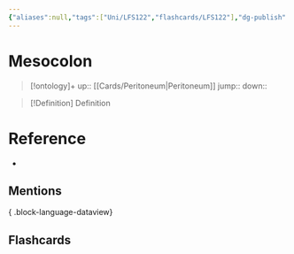 ```yaml
---
{"aliases":null,"tags":["Uni/LFS122","flashcards/LFS122"],"dg-publish":true,"permalink":"/cards/mesocolon/","dgPassFrontmatter":true}
---
```


# Mesocolon

> [!ontology]+
> up:: [[Cards/Peritoneum\|Peritoneum]]
> jump:: 
> down:: 

> [!Definition] Definition
> 

# Reference
- 

## Mentions

{ .block-language-dataview}

## Flashcards

